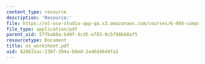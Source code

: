 ```yaml
---
content_type: resource
description: 'Resource:'
file: https://ol-ocw-studio-app-qa.s3.amazonaws.com/courses/6-004-computation-structures-spring-2017/826631ac230f394ab0ed2a46d46d4fa1_os_worksheet.pdf
file_type: application/pdf
parent_uid: 57fba60a-b40f-4cd5-e783-0c5f98b68af5
resourcetype: Document
title: os_worksheet.pdf
uid: 826631ac-230f-394a-b0ed-2a46d46d4fa1
---
```

